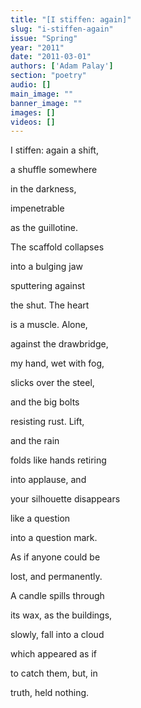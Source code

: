 ```yaml
---
title: "[I stiffen: again]"
slug: "i-stiffen-again"
issue: "Spring"
year: "2011"
date: "2011-03-01"
authors: ['Adam Palay']
section: "poetry"
audio: []
main_image: ""
banner_image: ""
images: []
videos: []
---
```

I stiffen: again a shift,

 a shuffle somewhere

 in the darkness,

 impenetrable

 as the guillotine.

 The scaffold collapses

 into a bulging jaw

 sputtering against

 the shut. The heart

 is a muscle. Alone,

 against the drawbridge,

 my hand, wet with fog,

 slicks over the steel,

 and the big bolts

 resisting rust. Lift,

 and the rain

 folds like hands retiring

 into applause, and

 your silhouette disappears

 like a question

 into a question mark.

 As if anyone could be

 lost, and permanently.

 A candle spills through

 its wax, as the buildings,

 slowly, fall into a cloud

 which appeared as if

 to catch them, but, in

 truth, held nothing.

